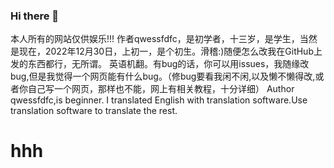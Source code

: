 ### Hi there 👋
本人所有的网站仅供娱乐!!!
作者qwessfdfc，是初学者，十三岁，是学生，当然是现在，2022年12月30日，上初一，是个初生。滑稽:)随便怎么改我在GitHub上发的东西都行，无所谓。
英语机翻。有bug的话，你可以用issues，我随缘改bug,但是我觉得一个网页能有什么bug。（修bug要看我闲不闲,以及懒不懒得改,或者你自己写一个网页，那样也不能，网上有相关教程，十分详细）
Author qwessfdfc,is beginner.
I translated English with translation software.Use translation software to translate the rest.
<!--
**QWESSFDFC/qwessfdfc** is a ✨ _special_ ✨ repository because its `README.md` (this file) appears on your GitHub profile.

Here are some ideas to get you started:

- 🔭 I’m currently working on ...
- 🌱 I’m currently learning ...
- 👯 I’m looking to collaborate on ...
- 🤔 I’m looking for help with ...
- 💬 Ask me about ...
- 📫 How to reach me: ...
- 😄 Pronouns: ...
- ⚡ Fun fact: ...
-->
<h1>hhh</h1>
